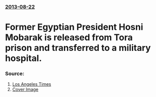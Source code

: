 ### [2013-08-22](/news/2013/08/22/index.md)

# Former Egyptian President Hosni Mobarak is released from Tora prison and transferred to a military hospital. 




### Source:

1. [Los Angeles Times](http://www.latimes.com/world/worldnow/la-fg-wn-egypt-hosni-mubarak-released-prison-20130822,0,551689.story)
1. [Cover Image](http://www.trbimg.com/img-521627a2/turbine/la-fg-wn-egypt-hosni-mubarak-released-prison-20130822)
